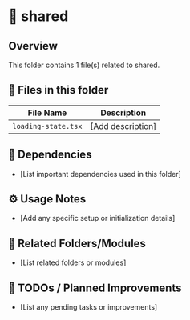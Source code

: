 # 📂 shared

## Overview
This folder contains 1 file(s) related to shared.

## 📄 Files in this folder

| File Name | Description |
|-----------|-------------|
| `loading-state.tsx` | [Add description] |

## 🔗 Dependencies
- [List important dependencies used in this folder]

## ⚙️ Usage Notes
- [Add any specific setup or initialization details]

## 🔄 Related Folders/Modules
- [List related folders or modules]

## 🚧 TODOs / Planned Improvements
- [List any pending tasks or improvements]
